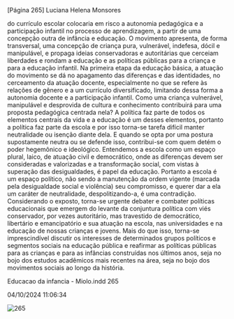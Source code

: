 [Página 265]
Luciana Helena Monsores

do currículo escolar colocaria em risco a autonomia pedagógica e a
participação infantil no processo de aprendizagem, a partir de uma
concepção outra de infância e educação. O movimento apresenta, de
forma transversal, uma concepção de criança pura, vulnerável, indefesa, dócil e manipulável, e propaga ideias conservadoras e autoritárias que cerceiam liberdades e rondam a educação e as políticas públicas para a criança e para a educação infantil.
Na primeira etapa da educação básica, a atuação do movimento se
dá no apagamento das diferenças e das identidades, no cerceamento
da atuação docente, especialmente no que se refere às relações de
gênero e a um currículo diversificado, limitando dessa forma a autonomia docente e a participação infantil. Como uma criança vulnerável,
manipulável e desprovida de cultura e conhecimento contribuirá para
uma proposta pedagógica centrada nela?
A política faz parte de todos os elementos centrais da vida e a educação é um desses elementos, portanto a política faz parte da escola e
por isso torna-se tarefa difícil manter neutralidade ou isenção diante
dela. E quando se opta por uma postura supostamente neutra ou se
defende isso, contribui-se com quem detém o poder hegemônico e
ideológico. Entendemos a escola como um espaço plural, laico, de
atuação civil e democrático, onde as diferenças devem ser consideradas e valorizadas e a transformação social, com vistas à superação
das desigualdades, é papel da educação. Portanto a escola é um espaço
político, não sendo a manutenção da ordem vigente (marcada pela desigualdade social e violência) seu compromisso, e querer dar a ela um
caráter de neutralidade, despolitizando-a, é uma contradição.
Considerando o exposto, torna-se urgente debater e combater políticas educacionais que emergem do levante da conjuntura política
com viés conservador, por vezes autoritário, mas travestido de democrático, libertário e emancipatório e sua atuação na escola, nas universidades e na educação de nossas crianças e jovens. Mais do que isso,
torna-se imprescindível discutir os interesses de determinados grupos
políticos e segmentos sociais na educação pública e reafirmar as políticas públicas para as crianças e para as infâncias construídas nos
últimos anos, seja no bojo dos estudos acadêmicos mais recentes na
área, seja no bojo dos movimentos sociais ao longo da história.


Educacao da infancia - Miolo.indd 265

04/10/2024 11:06:34

![265](./img/page_265-01.jpg)
